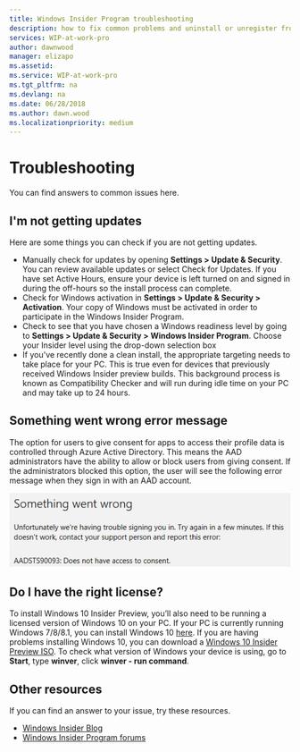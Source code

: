 ```yaml
---
title: Windows Insider Program troubleshooting
description: how to fix common problems and uninstall or unregister from the Windows Insider Program
services: WIP-at-work-pro
author: dawnwood
manager: elizapo
ms.assetid: 
ms.service: WIP-at-work-pro
ms.tgt_pltfrm: na
ms.devlang: na
ms.date: 06/28/2018
ms.author: dawn.wood
ms.localizationpriority: medium
---
```


# Troubleshooting
You can find answers to common issues here. 

## I'm not getting updates

Here are some things you can check if you are not getting updates. 
* Manually check for updates by opening __Settings > Update & Security__. You can review available updates or select Check for Updates. If you have set Active Hours, ensure your device is left turned on and signed in during the off-hours so the install process can complete.
* Check for Windows activation in __Settings > Update & Security > Activation__. Your copy of Windows must be activated in order to participate in the Windows Insider Program.
* Check to see that you have chosen a Windows readiness level by going to __Settings > Update & Security > Windows Insider Program__. Choose your Insider level using the drop-down selection box
* If you've recently done a clean install, the appropriate targeting needs to take place for your PC. This is true even for devices that previously received Windows Insider preview builds. This background process is known as Compatibility Checker and will run during idle time on your PC and may take up to 24 hours.

## Something went wrong error message

The option for users to give consent for apps to access their profile data is controlled through Azure Active Directory. This means the AAD administrators have the ability to allow or block users from giving consent.
If the administrators blocked this option, the user will see the following error message when they sign in with an AAD account.

![alt text](images/waas-wipfb-aad-error.png "something went wrong")

## Do I have the right license?

To install Windows 10 Insider Preview, you’ll also need to be running a licensed version of Windows 10 on your PC. If your PC is currently running Windows 7/8/8.1, you can install Windows 10 [here](https://www.microsoft.com/en-us/windows/get-windows-10?step=Win10Question1). If you are having problems installing Windows 10, you can download a [Windows 10 Insider Preview ISO](https://www.microsoft.com/en-us/software-download/windowsinsiderpreviewadvanced). To check what version of Windows your device is using, go to __Start__, type __winver__, click __winver - run command__.

## Other resources

If you can find an answer to your issue, try these resources.

* [Windows Insider Blog](https://blogs.windows.com/windowsexperience/tag/windows-insider-program/)
* [Windows Insider Program forums](https://answers.microsoft.com/en-us/insider?OCID=WIP_r_Welcome3_Body_InsidersForum)
